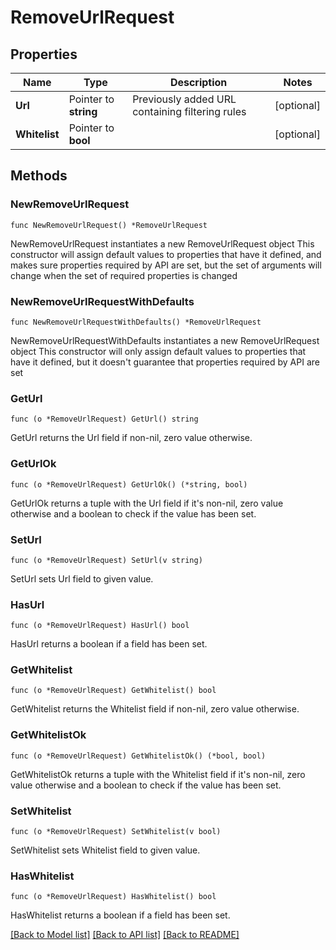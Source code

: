 # RemoveUrlRequest

## Properties

Name | Type | Description | Notes
------------ | ------------- | ------------- | -------------
**Url** | Pointer to **string** | Previously added URL containing filtering rules | [optional] 
**Whitelist** | Pointer to **bool** |  | [optional] 

## Methods

### NewRemoveUrlRequest

`func NewRemoveUrlRequest() *RemoveUrlRequest`

NewRemoveUrlRequest instantiates a new RemoveUrlRequest object
This constructor will assign default values to properties that have it defined,
and makes sure properties required by API are set, but the set of arguments
will change when the set of required properties is changed

### NewRemoveUrlRequestWithDefaults

`func NewRemoveUrlRequestWithDefaults() *RemoveUrlRequest`

NewRemoveUrlRequestWithDefaults instantiates a new RemoveUrlRequest object
This constructor will only assign default values to properties that have it defined,
but it doesn't guarantee that properties required by API are set

### GetUrl

`func (o *RemoveUrlRequest) GetUrl() string`

GetUrl returns the Url field if non-nil, zero value otherwise.

### GetUrlOk

`func (o *RemoveUrlRequest) GetUrlOk() (*string, bool)`

GetUrlOk returns a tuple with the Url field if it's non-nil, zero value otherwise
and a boolean to check if the value has been set.

### SetUrl

`func (o *RemoveUrlRequest) SetUrl(v string)`

SetUrl sets Url field to given value.

### HasUrl

`func (o *RemoveUrlRequest) HasUrl() bool`

HasUrl returns a boolean if a field has been set.

### GetWhitelist

`func (o *RemoveUrlRequest) GetWhitelist() bool`

GetWhitelist returns the Whitelist field if non-nil, zero value otherwise.

### GetWhitelistOk

`func (o *RemoveUrlRequest) GetWhitelistOk() (*bool, bool)`

GetWhitelistOk returns a tuple with the Whitelist field if it's non-nil, zero value otherwise
and a boolean to check if the value has been set.

### SetWhitelist

`func (o *RemoveUrlRequest) SetWhitelist(v bool)`

SetWhitelist sets Whitelist field to given value.

### HasWhitelist

`func (o *RemoveUrlRequest) HasWhitelist() bool`

HasWhitelist returns a boolean if a field has been set.


[[Back to Model list]](../README.md#documentation-for-models) [[Back to API list]](../README.md#documentation-for-api-endpoints) [[Back to README]](../README.md)


